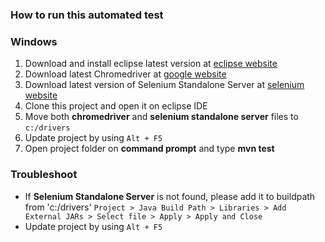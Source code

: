 ### How to run this automated test

### Windows
1. Download and install eclipse latest version at [eclipse website](https://www.eclipse.org/downloads/)
2. Download latest Chromedriver at [google website](https://sites.google.com/a/chromium.org/chromedriver/)
3. Download latest version of Selenium Standalone Server at [selenium website](https://www.seleniumhq.org/download/)
4. Clone this project and open it on eclipse IDE
5. Move both **chromedriver** and **selenium standalone server** files to `c:/drivers` 
6. Update project by using `Alt + F5` 
7. Open project folder on **command prompt** and type **mvn test**

### Troubleshoot
* If **Selenium Standalone Server** is not found, please add it to buildpath from 'c:/drivers' `Project > Java Build Path > Libraries > Add External JARs > Select file > Apply > Apply and Close`
* Update project by using `Alt + F5` 
